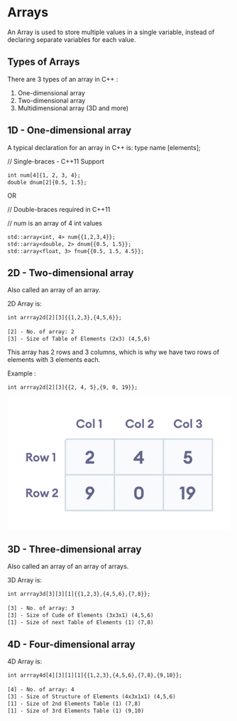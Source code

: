 # Arrays

An Array is used to store multiple values in a single variable, instead of declaring separate variables for each value.

## Types of Arrays

There are 3 types of an array in C++ :

 1. One-dimensional array
 2. Two-dimensional array
 3. Multidimensional array (3D and more)

## 1D - One-dimensional array

A typical declaration for an array in C++ is:
type name [elements];

// Single-braces - C++11 Support

    int num[4]{1, 2, 3, 4};
    double dnum[2]{0.5, 1.5};

OR

// Double-braces required in C++11

// num is an array of 4 int values

    std::array<int, 4> num{{1,2,3,4}};
    std::array<double, 2> dnum{{0.5, 1.5}};
    std::array<float, 3> fnum{{0.5, 1.5, 4.5}};

## 2D - Two-dimensional array

Also called an array of an array.

2D Array is:

    int arrray2d[2][3]{{1,2,3},{4,5,6}};

    [2] - No. of array: 2
    [3] - Size of Table of Elements (2x3) (4,5,6)

This array has 2 rows and 3 columns, which is why we have two rows of elements with 3 elements each.


Example :

    int arrray2d[2][3]{{2, 4, 5},{9, 0, 19}};

![](2D.webp)

## 3D - Three-dimensional array

Also called an array of an array of arrays.

3D Array is:

    int arrray3d[3][3][1]{{1,2,3},{4,5,6},{7,8}};

    [3] - No. of array: 3
    [3] - Size of Cude of Elements (3x3x1) (4,5,6)
    [1] - Size of next Table of Elements (1) (7,8)

## 4D - Four-dimensional array

4D Array is:

    int arrray4d[4][3][1][1]{{1,2,3},{4,5,6},{7,8},{9,10}};

    [4] - No. of array: 4
    [3] - Size of Structure of Elements (4x3x1x1) (4,5,6)
    [1] - Size of 2nd Elements Table (1) (7,8)
    [1] - Size of 3rd Elements Table (1) (9,10)